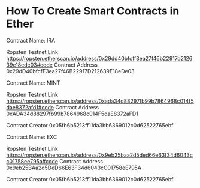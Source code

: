 # How To Create Smart Contracts in Ether

Contract Name:	IRA

Ropsten Testnet Link https://ropsten.etherscan.io/address/0x29dd40bfcff3ea27f46b22917d212639e18ede03#code
Contract Address  0x29dD40bfcfF3ea27f46B22917D212639E18eDe03

Contract Name:	MINT

Ropsten Testnet Link https://ropsten.etherscan.io/address/0xada34d88297fb99b7864968c014f5dae8372afd1#code
Contract Address  0xADA34d88297fb99b7864968c014F5daE8372aFD1

Contract Creator  0x05fb6b5213ff11da3bb6369012c0d62522765ebf

Contract Name:	EXC

Ropsten Testnet Link https://ropsten.etherscan.io/address/0x9eb25baa2d5ded66e63f34d6043cc01758ee795a#code
Contract Address  0x9eb25BAa2d5DeD66E63F34d6043cC01758eE795A

Contract Creator  0x05fb6b5213ff11da3bb6369012c0d62522765ebf
